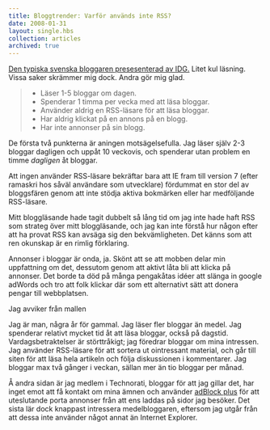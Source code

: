 ```yaml
---
title: Bloggtrender: Varför används inte RSS?
date: 2008-01-31
layout: single.hbs
collection: articles
archived: true
---
```

[Den typiska svenska bloggaren presesenterad av
IDG.](http://www.idg.se/2.1085/1.142951) Litet kul läsning. Vissa saker
skrämmer mig dock. Andra gör mig glad.

> -   Läser 1-5 bloggar om dagen.
> -   Spenderar 1 timma per vecka med att läsa bloggar.
> -   Använder aldrig en RSS-läsare för att läsa bloggar.
> -   Har aldrig klickat på en annons på en blogg.
> -   Har inte annonser på sin blogg.

De första två punkterna är aningen motsägelsefulla. Jag läser själv 2-3
bloggar dagligen och uppåt 10 veckovis, och spenderar utan problem en
timme *dagligen* åt bloggar.

Att ingen använder RSS-läsare bekräftar bara att IE fram till version 7
(efter ramaskri hos såväl användare som utvecklare) fördummat en stor
del av bloggsfären genom att inte stödja aktiva bokmärken eller har
medföljande RSS-läsare.

Mitt bloggläsande hade tagit dubbelt så lång tid om jag inte hade haft
RSS som strateg över mitt bloggläsande, och jag kan inte förstå hur
någon efter att ha provat RSS kan avsäga sig den bekvämligheten. Det
känns som att ren okunskap är en rimlig förklaring.

Annonser i bloggar är onda, ja. Skönt att se att mobben delar min
uppfattning om det, dessutom genom att aktivt låta bli att klicka på
annonser. Det borde ta död på många pengakåtas idéer att slänga in
google adWords och tro att folk klickar där som ett alternativt sätt att
donera pengar till webbplatsen.


 Jag avviker från mallen

Jag är man, några år för gammal. Jag läser fler bloggar än medel. Jag
spenderar relativt mycket tid åt att läsa bloggar, också på dagstid.
Vardagsbetraktelser är störttråkigt; jag föredrar bloggar om mina
intressen. Jag använder RSS-läsare för att sortera ut ointressant
material, och går till siten för att läsa hela artikeln och följa
diskussionen i kommentarer. Jag bloggar max två gånger i veckan, sällan
mer än tio bloggar per månad.

Å andra sidan är jag medlem i Technorati, bloggar för att jag gillar
det, har inget emot att få kontakt om mina ämnen och använder [adBlock
plus](https://addons.mozilla.org/en-US/firefox/addon/1865 "Firefox extension")
för att uteslutande porta annonser från att ens laddas på sidor jag
besöker. Det sista lär dock knappast intressera medelbloggaren, eftersom
jag utgår från att dessa inte använder något annat än Internet Explorer.